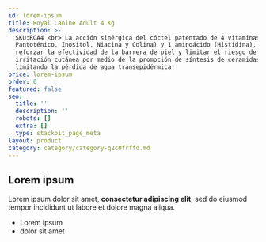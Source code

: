 ```yaml
---
id: lorem-ipsum
title: Royal Canine Adult 4 Kg
description: >-
  SKU:RCA4 <br> La acción sinérgica del cóctel patentado de 4 vitaminas (ácido
  Pantoténico, Inositol, Niacina y Colina) y 1 aminoácido (Histidina), para
  reforzar la efectividad de la barrera de piel y limitar el riesgo de
  irritación cutánea por medio de la promoción de síntesis de ceramidas y
  limitando la pérdida de agua transepidérmica.
price: lorem-ipsum
order: 0
featured: false
seo:
  title: ''
  description: ''
  robots: []
  extra: []
  type: stackbit_page_meta
layout: product
category: category/category-q2c0frffo.md
---
```

## Lorem ipsum

Lorem ipsum dolor sit amet, **consectetur adipiscing elit**, sed do eiusmod tempor incididunt ut labore et dolore magna aliqua.

- Lorem ipsum
- dolor sit amet